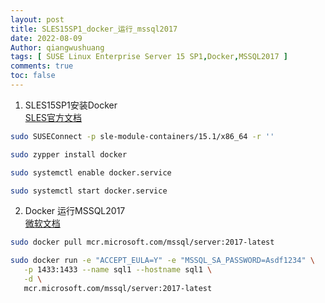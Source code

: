 ```yaml
---
layout: post
title: SLES15SP1_docker_运行_mssql2017
date: 2022-08-09
Author: qiangwushuang 
tags: [ SUSE Linux Enterprise Server 15 SP1,Docker,MSSQL2017 ]
comments: true
toc: false
---
```


1. SLES15SP1安装Docker  
[SLES官方文档](https://documentation.suse.com/sles/15-SP1/html/SLES-all/cha-docker-installation.html)  
```bash
sudo SUSEConnect -p sle-module-containers/15.1/x86_64 -r ''

sudo zypper install docker

sudo systemctl enable docker.service

sudo systemctl start docker.service
```
2. Docker 运行MSSQL2017  
[微软文档](https://docs.microsoft.com/en-us/sql/linux/quickstart-install-connect-docker?view=sql-server-linux-2017&preserve-view=true&pivots=cs1-bash#pullandrun2017)  
```bash
sudo docker pull mcr.microsoft.com/mssql/server:2017-latest

sudo docker run -e "ACCEPT_EULA=Y" -e "MSSQL_SA_PASSWORD=Asdf1234" \
   -p 1433:1433 --name sql1 --hostname sql1 \
   -d \
   mcr.microsoft.com/mssql/server:2017-latest

```
